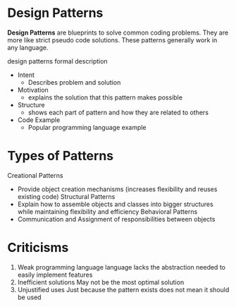 # Design Patterns

 **Design Patterns** are blueprints to solve common coding problems. They are more like strict pseudo code solutions. These patterns generally work in any  language.

design patterns formal description 
 - Intent 
	 - Describes problem and solution
 - Motivation
	 - explains the solution that this pattern makes possible
 - Structure
	 -  shows each part of pattern and how they are related to others
 - Code Example
	 - Popular programming language example



# Types of Patterns

Creational Patterns 
- Provide object creation mechanisms (increases flexibility and reuses existing code)
Structural Patterns
- Explain how to assemble objects and classes into bigger structures while maintaining flexibility and efficiency
Behavioral Patterns
- Communication and Assignment of responsibilities between objects


# Criticisms

1. Weak programming language
	language lacks the abstraction needed to easily implement features
2. Inefficient solutions
	May not be the most optimal solution
3. Unjustified uses
	Just because the pattern exists does not mean it should be used
